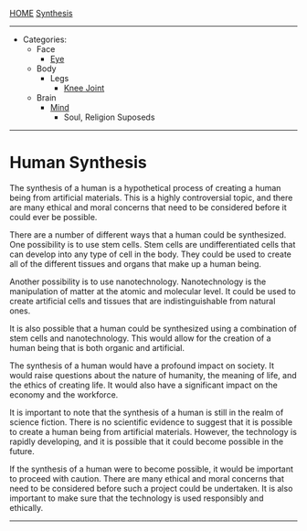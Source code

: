 [HOME](/README.md) [Synthesis](/assets/docs/synthesis/readme.md)   

------------------------------   

- Categories:
  - Face
    - [Eye](/assets/docs/synthesis/humans/body/face/eyes/readme.md)   
  - Body
    - Legs
      - [Knee Joint](/assets/docs/synthesis/humans/body/legs/readme.md)     
  - Brain
    - [Mind](/assets/docs/synthesis/humans/mind/readme.md)      
      - Soul, Religion Suposeds

------------------------------      

# Human Synthesis   

The synthesis of a human is a hypothetical process of creating a human being from artificial materials. This is a highly controversial topic, and there are many ethical and moral concerns that need to be considered before it could ever be possible.

There are a number of different ways that a human could be synthesized. One possibility is to use stem cells. Stem cells are undifferentiated cells that can develop into any type of cell in the body. They could be used to create all of the different tissues and organs that make up a human being.

Another possibility is to use nanotechnology. Nanotechnology is the manipulation of matter at the atomic and molecular level. It could be used to create artificial cells and tissues that are indistinguishable from natural ones.

It is also possible that a human could be synthesized using a combination of stem cells and nanotechnology. This would allow for the creation of a human being that is both organic and artificial.

The synthesis of a human would have a profound impact on society. It would raise questions about the nature of humanity, the meaning of life, and the ethics of creating life. It would also have a significant impact on the economy and the workforce.

It is important to note that the synthesis of a human is still in the realm of science fiction. There is no scientific evidence to suggest that it is possible to create a human being from artificial materials. However, the technology is rapidly developing, and it is possible that it could become possible in the future.

If the synthesis of a human were to become possible, it would be important to proceed with caution. There are many ethical and moral concerns that need to be considered before such a project could be undertaken. It is also important to make sure that the technology is used responsibly and ethically.   

-------------------------------
